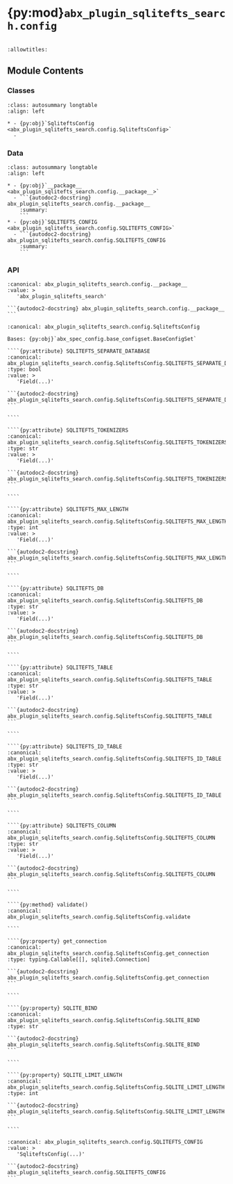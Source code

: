 # {py:mod}`abx_plugin_sqlitefts_search.config`

```{py:module} abx_plugin_sqlitefts_search.config
```

```{autodoc2-docstring} abx_plugin_sqlitefts_search.config
:allowtitles:
```

## Module Contents

### Classes

````{list-table}
:class: autosummary longtable
:align: left

* - {py:obj}`SqliteftsConfig <abx_plugin_sqlitefts_search.config.SqliteftsConfig>`
  -
````

### Data

````{list-table}
:class: autosummary longtable
:align: left

* - {py:obj}`__package__ <abx_plugin_sqlitefts_search.config.__package__>`
  - ```{autodoc2-docstring} abx_plugin_sqlitefts_search.config.__package__
    :summary:
    ```
* - {py:obj}`SQLITEFTS_CONFIG <abx_plugin_sqlitefts_search.config.SQLITEFTS_CONFIG>`
  - ```{autodoc2-docstring} abx_plugin_sqlitefts_search.config.SQLITEFTS_CONFIG
    :summary:
    ```
````

### API

````{py:data} __package__
:canonical: abx_plugin_sqlitefts_search.config.__package__
:value: >
   'abx_plugin_sqlitefts_search'

```{autodoc2-docstring} abx_plugin_sqlitefts_search.config.__package__
```

````

`````{py:class} SqliteftsConfig(_case_sensitive: bool | None = None, _nested_model_default_partial_update: bool | None = None, _env_prefix: str | None = None, _env_file: pydantic_settings.sources.DotenvType | None = ENV_FILE_SENTINEL, _env_file_encoding: str | None = None, _env_ignore_empty: bool | None = None, _env_nested_delimiter: str | None = None, _env_parse_none_str: str | None = None, _env_parse_enums: bool | None = None, _cli_prog_name: str | None = None, _cli_parse_args: bool | list[str] | tuple[str, ...] | None = None, _cli_settings_source: pydantic_settings.sources.CliSettingsSource[typing.Any] | None = None, _cli_parse_none_str: str | None = None, _cli_hide_none_type: bool | None = None, _cli_avoid_json: bool | None = None, _cli_enforce_required: bool | None = None, _cli_use_class_docs_for_groups: bool | None = None, _cli_exit_on_error: bool | None = None, _cli_prefix: str | None = None, _cli_flag_prefix_char: str | None = None, _cli_implicit_flags: bool | None = None, _cli_ignore_unknown_args: bool | None = None, _secrets_dir: pydantic_settings.sources.PathType | None = None, **values: typing.Any)
:canonical: abx_plugin_sqlitefts_search.config.SqliteftsConfig

Bases: {py:obj}`abx_spec_config.base_configset.BaseConfigSet`

````{py:attribute} SQLITEFTS_SEPARATE_DATABASE
:canonical: abx_plugin_sqlitefts_search.config.SqliteftsConfig.SQLITEFTS_SEPARATE_DATABASE
:type: bool
:value: >
   'Field(...)'

```{autodoc2-docstring} abx_plugin_sqlitefts_search.config.SqliteftsConfig.SQLITEFTS_SEPARATE_DATABASE
```

````

````{py:attribute} SQLITEFTS_TOKENIZERS
:canonical: abx_plugin_sqlitefts_search.config.SqliteftsConfig.SQLITEFTS_TOKENIZERS
:type: str
:value: >
   'Field(...)'

```{autodoc2-docstring} abx_plugin_sqlitefts_search.config.SqliteftsConfig.SQLITEFTS_TOKENIZERS
```

````

````{py:attribute} SQLITEFTS_MAX_LENGTH
:canonical: abx_plugin_sqlitefts_search.config.SqliteftsConfig.SQLITEFTS_MAX_LENGTH
:type: int
:value: >
   'Field(...)'

```{autodoc2-docstring} abx_plugin_sqlitefts_search.config.SqliteftsConfig.SQLITEFTS_MAX_LENGTH
```

````

````{py:attribute} SQLITEFTS_DB
:canonical: abx_plugin_sqlitefts_search.config.SqliteftsConfig.SQLITEFTS_DB
:type: str
:value: >
   'Field(...)'

```{autodoc2-docstring} abx_plugin_sqlitefts_search.config.SqliteftsConfig.SQLITEFTS_DB
```

````

````{py:attribute} SQLITEFTS_TABLE
:canonical: abx_plugin_sqlitefts_search.config.SqliteftsConfig.SQLITEFTS_TABLE
:type: str
:value: >
   'Field(...)'

```{autodoc2-docstring} abx_plugin_sqlitefts_search.config.SqliteftsConfig.SQLITEFTS_TABLE
```

````

````{py:attribute} SQLITEFTS_ID_TABLE
:canonical: abx_plugin_sqlitefts_search.config.SqliteftsConfig.SQLITEFTS_ID_TABLE
:type: str
:value: >
   'Field(...)'

```{autodoc2-docstring} abx_plugin_sqlitefts_search.config.SqliteftsConfig.SQLITEFTS_ID_TABLE
```

````

````{py:attribute} SQLITEFTS_COLUMN
:canonical: abx_plugin_sqlitefts_search.config.SqliteftsConfig.SQLITEFTS_COLUMN
:type: str
:value: >
   'Field(...)'

```{autodoc2-docstring} abx_plugin_sqlitefts_search.config.SqliteftsConfig.SQLITEFTS_COLUMN
```

````

````{py:method} validate()
:canonical: abx_plugin_sqlitefts_search.config.SqliteftsConfig.validate

````

````{py:property} get_connection
:canonical: abx_plugin_sqlitefts_search.config.SqliteftsConfig.get_connection
:type: typing.Callable[[], sqlite3.Connection]

```{autodoc2-docstring} abx_plugin_sqlitefts_search.config.SqliteftsConfig.get_connection
```

````

````{py:property} SQLITE_BIND
:canonical: abx_plugin_sqlitefts_search.config.SqliteftsConfig.SQLITE_BIND
:type: str

```{autodoc2-docstring} abx_plugin_sqlitefts_search.config.SqliteftsConfig.SQLITE_BIND
```

````

````{py:property} SQLITE_LIMIT_LENGTH
:canonical: abx_plugin_sqlitefts_search.config.SqliteftsConfig.SQLITE_LIMIT_LENGTH
:type: int

```{autodoc2-docstring} abx_plugin_sqlitefts_search.config.SqliteftsConfig.SQLITE_LIMIT_LENGTH
```

````

`````

````{py:data} SQLITEFTS_CONFIG
:canonical: abx_plugin_sqlitefts_search.config.SQLITEFTS_CONFIG
:value: >
   'SqliteftsConfig(...)'

```{autodoc2-docstring} abx_plugin_sqlitefts_search.config.SQLITEFTS_CONFIG
```

````
